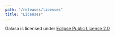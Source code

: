 ```yaml
---
path: "/releases/licenses"
title: "Licenses"
---
```


Galasa is licensed under [Eclipse Public License 2.0](https://github.com/galasa-dev/managers/blob/master/LICENSE) 